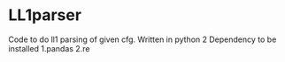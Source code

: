 # LL1parser
Code to do ll1 parsing of given cfg.
Written in python 2 
Dependency to be installed 
1.pandas
2.re
